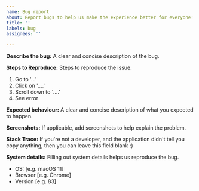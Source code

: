 ```yaml
---
name: Bug report
about: Report bugs to help us make the experience better for everyone!
title: ''
labels: bug
assignees: ''

---
```


**Describe the bug:**
A clear and concise description of the bug.

**Steps to Reproduce:**
Steps to reproduce the issue:
1. Go to '...'
2. Click on '....'
3. Scroll down to '....'
4. See error

**Expected behaviour:**
A clear and concise description of what you expected to happen.

**Screenshots:**
If applicable, add screenshots to help explain the problem.

**Stack Trace:**
If you're not a developer, and the application didn't tell you copy anything, then you can leave this field blank :)

**System details:**
Filling out system details helps us reproduce the bug.

 - OS: [e.g. macOS 11]
 - Browser [e.g. Chrome]
 - Version [e.g. 83]
